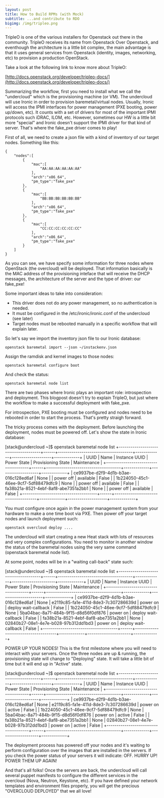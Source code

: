 ```yaml
---
layout: post
title: How to Build RPMs (with Mock)
subtitle: ...and contribute to RDO
bigimg: /img/tripleo.png
---
```


TripleO is one of the various installers for Openstack out there in the community. TripleO receives its name from Openstack Over Openstack, and eventhough the architecture is a little bit complex, the main advantage is that it uses general services from Openstack (identity, images, networking, etc) to provision a production OpenStack.

Take a look at the following link to know more about TripleO:

[http://docs.openstack.org/developer/tripleo-docs/](http://docs.openstack.org/developer/tripleo-docs/)

Summarizing the workflow, first you need to install what we call the "undercloud" which is the provisioning machine (or VM). The undercloud will use Ironic in order to provision baremetal/virtual nodes. Usually, Ironic will access the IPMI interfaces for power management (PXE booting, power up/down, etc). It counts with a set of drivers for most of the important IPMI protocols such iDRAC, ILOM, etc. However, sometimes our HW is a little bit more "special" and Ironic doesn't support the IPMI driver for that kind of server. That's where the fake_pxe driver comes to play!

First of all, we need to create a json file with a kind of inventory of our target nodes. Something like this:

~~~
{
    "nodes":[
        {
            "mac":[
                "AA:AA:AA:AA:AA:AA"
            ],
            "arch":"x86_64",
            "pm_type":"fake_pxe"
        },
        {
            "mac":[
                "BB:BB:BB:BB:BB:BB"
            ],
            "arch":"x86_64",
            "pm_type":"fake_pxe"
        },
        {
            "mac":[
                "CC:CC:CC:CC:CC:CC"
            ],
            "arch":"x86_64",
            "pm_type":"fake_pxe"
        }
    ]
}

~~~

As you can see, we have specify some information for three nodes where OpenStack (the overcloud) will be deployed. That information basically is the MAC address of the provisioning inteface that will receive the DHCP messages, the architecture of the server and the type of driver: our fake_pxe!

Some important ideas to take into consideration:

* This driver does not do any power management, so no authentication is needed.
* It must be configured in the /etc/ironic/ironic.conf of the undercloud (see later)
* Target nodes must be rebooted manually in a specific workflow that will explain later.

So let's say we import the inventory json file to our Ironic database:

~~~
openstack baremetal import --json ~/instackenv.json
~~~

Assign the ramdisk and kernel images to those nodes:

~~~
openstack baremetal configure boot
~~~

And check the status:

~~~
openstack baremetal node list
~~~

There are two phases where Ironic plays an important role: introspection and deployment. This blogpost doesn't try to explain TripleO, but just where the workflow to make a successful deployment with fake_pxe.

For introspection, PXE booting must be configured and nodes need to be rebooted in order to start the process. That's pretty straigh forward.

The tricky process comes with the deployment. Before launching the deployment, nodes must be powered off. Let's show the state in Ironic database:


[stack@undercloud ~]$ openstack baremetal node list
+--------------------------------------+------+--------------------------------------+-------------+--------------------+-------------+
| UUID                                 | Name | Instance UUID                        | Power State | Provisioning State | Maintenance |
+--------------------------------------+------+--------------------------------------+-------------+--------------------+-------------+
| ce9937be-d2f9-4d1b-b3ae-016c128ed6af | None |                                      | power off   | available          | False       |
| 1b224050-45c1-46ee-9cf7-5df88479dfc9 | None |                                      | power off   | available          | False       |
| fa38b21a-8521-4ebf-8af8-abe7351a2bb1 | None |                                      | power off   | available          | False       |
+--------------------------------------+------+--------------------------------------+-------------+--------------------+-------------+


You must configure once again in the power management system from your hardware to make a one time boot via PXE. Then power off your target nodes and launch deployment such:

~~~
openstack overcloud deploy ....
~~~

The undercloud will start creating a new Heat stack with lots of resources and very complex configurations. You need to monitor in another window the status of the baremetal nodes using the very same command (openstack baremetal node list). 

At some point, nodes will be in a "waiting call-back" state such:

[stack@undercloud ~]$ openstack baremetal node list
+--------------------------------------+------+--------------------------------------+-------------+----------------------+-------------+
| UUID                                 | Name | Instance UUID                        | Power State | Provisioning State   | Maintenance |
+--------------------------------------+------+--------------------------------------+-------------+----------------------+-------------+
| ce9937be-d2f9-4d1b-b3ae-016c128ed6af | None | e2119c85-fa1e-411d-8de3-7c307286639d | power on    | deploy wait-callback | False       |
| 1b224050-45c1-46ee-9cf7-5df88479dfc9 | None | 5ba04bac-8a71-484b-9f15-d8d56f0df876 | power on    | deploy wait-callback | False       |
| fa38b21a-8521-4ebf-8af8-abe7351a2bb1 | None | 02840b27-08e1-4e7e-b028-97b312dd1bd3 | power on    | deploy wait-callback | False       |
+--------------------------------------+------+--------------------------------------+-------------+----------------------+-------------+

POWER UP YOUR NODES! This is the first milestone where you will need to interact with your servers. Once the three nodes are up & running, the provisioning state will change to "Deploying" state. It will take a little bit of time but it will end up in "Active" state.


[stack@undercloud ~]$ openstack baremetal node list
+--------------------------------------+------+--------------------------------------+-------------+--------------------+-------------+
| UUID                                 | Name | Instance UUID                        | Power State | Provisioning State | Maintenance |
+--------------------------------------+------+--------------------------------------+-------------+--------------------+-------------+
| ce9937be-d2f9-4d1b-b3ae-016c128ed6af | None | e2119c85-fa1e-411d-8de3-7c307286639d | power on    | active             | False       |
| 1b224050-45c1-46ee-9cf7-5df88479dfc9 | None | 5ba04bac-8a71-484b-9f15-d8d56f0df876 | power on    | active             | False       |
| fa38b21a-8521-4ebf-8af8-abe7351a2bb1 | None | 02840b27-08e1-4e7e-b028-97b312dd1bd3 | power on    | active             | False       |
+--------------------------------------+------+--------------------------------------+-------------+--------------------+-------------+

The deployment process has powered off your nodes and it's waiting to perform configuration over the images that are installed in the servers. If you check the power status of your servers it will indicate: OFF. HURRY UP! POWER THEM UP AGAIN!

And that's all folks! Once the servers are back, the undercloud will call several puppet manifests to configure the different services in the overcloud (Nova, Neutron, Keystone, etc). If you have defined your network templates and environment files properly, you will get the precious "OVERCLOUD DEPLOYED" that we all love!
